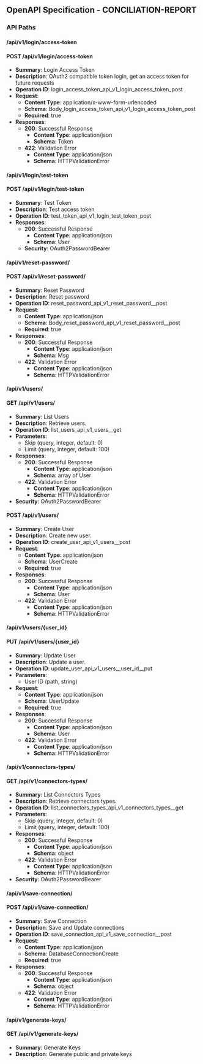 ## OpenAPI Specification - CONCILIATION-REPORT

### API Paths

#### /api/v1/login/access-token

#### POST /api/v1/login/access-token
- **Summary**: Login Access Token
- **Description**: OAuth2 compatible token login, get an access token for future requests
- **Operation ID**: login_access_token_api_v1_login_access_token_post
- **Request**:
  - **Content Type**: application/x-www-form-urlencoded
  - **Schema**: Body_login_access_token_api_v1_login_access_token_post
  - **Required**: true
- **Responses**:
  - **200**: Successful Response
    - **Content Type**: application/json
    - **Schema**: Token
  - **422**: Validation Error
    - **Content Type**: application/json
    - **Schema**: HTTPValidationError

#### /api/v1/login/test-token

#### POST /api/v1/login/test-token
- **Summary**: Test Token
- **Description**: Test access token
- **Operation ID**: test_token_api_v1_login_test_token_post
- **Responses**:
  - **200**: Successful Response
    - **Content Type**: application/json
    - **Schema**: User
  - **Security**: OAuth2PasswordBearer

#### /api/v1/reset-password/

#### POST /api/v1/reset-password/
- **Summary**: Reset Password
- **Description**: Reset password
- **Operation ID**: reset_password_api_v1_reset_password__post
- **Request**:
  - **Content Type**: application/json
  - **Schema**: Body_reset_password_api_v1_reset_password__post
  - **Required**: true
- **Responses**:
  - **200**: Successful Response
    - **Content Type**: application/json
    - **Schema**: Msg
  - **422**: Validation Error
    - **Content Type**: application/json
    - **Schema**: HTTPValidationError

#### /api/v1/users/

#### GET /api/v1/users/
- **Summary**: List Users
- **Description**: Retrieve users.
- **Operation ID**: list_users_api_v1_users__get
- **Parameters**:
  - Skip (query, integer, default: 0)
  - Limit (query, integer, default: 100)
- **Responses**:
  - **200**: Successful Response
    - **Content Type**: application/json
    - **Schema**: array of User
  - **422**: Validation Error
    - **Content Type**: application/json
    - **Schema**: HTTPValidationError
- **Security**: OAuth2PasswordBearer

#### POST /api/v1/users/
- **Summary**: Create User
- **Description**: Create new user.
- **Operation ID**: create_user_api_v1_users__post
- **Request**:
  - **Content Type**: application/json
  - **Schema**: UserCreate
  - **Required**: true
- **Responses**:
  - **200**: Successful Response
    - **Content Type**: application/json
    - **Schema**: User
  - **422**: Validation Error
    - **Content Type**: application/json
    - **Schema**: HTTPValidationError

#### /api/v1/users/{user_id}

#### PUT /api/v1/users/{user_id}
- **Summary**: Update User
- **Description**: Update a user.
- **Operation ID**: update_user_api_v1_users__user_id__put
- **Parameters**:
  - User ID (path, string)
- **Request**:
  - **Content Type**: application/json
  - **Schema**: UserUpdate
  - **Required**: true
- **Responses**:
  - **200**: Successful Response
    - **Content Type**: application/json
    - **Schema**: User
  - **422**: Validation Error
    - **Content Type**: application/json
    - **Schema**: HTTPValidationError

#### /api/v1/connectors-types/

#### GET /api/v1/connectors-types/
- **Summary**: List Connectors Types
- **Description**: Retrieve connectors types.
- **Operation ID**: list_connectors_types_api_v1_connectors_types__get
- **Parameters**:
  - Skip (query, integer, default: 0)
  - Limit (query, integer, default: 100)
- **Responses**:
  - **200**: Successful Response
    - **Content Type**: application/json
    - **Schema**: object
  - **422**: Validation Error
    - **Content Type**: application/json
    - **Schema**: HTTPValidationError
- **Security**: OAuth2PasswordBearer

#### /api/v1/save-connection/

#### POST /api/v1/save-connection/
- **Summary**: Save Connection
- **Description**: Save and Update connections
- **Operation ID**: save_connection_api_v1_save_connection__post
- **Request**:
  - **Content Type**: application/json
  - **Schema**: DatabaseConnectionCreate
  - **Required**: true
- **Responses**:
  - **200**: Successful Response
    - **Content Type**: application/json
    - **Schema**: object
  - **422**: Validation Error
    - **Content Type**: application/json
    - **Schema**: HTTPValidationError

#### /api/v1/generate-keys/

#### GET /api/v1/generate-keys/
- **Summary**: Generate Keys
- **Description**: Generate public and private keys
